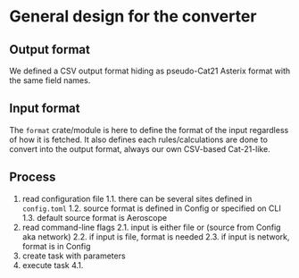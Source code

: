 
# General design for the converter

## Output format

We defined a CSV output format hiding as pseudo-Cat21 Asterix format with the same field names.

## Input format

The `format` crate/module is here to define the format of the input regardless of how it is fetched.  It also defines each rules/calculations are done to convert into the output format, always our own CSV-based Cat-21-like.

## Process

1. read configuration file
   1.1. there can be several sites defined in `config.toml`
   1.2. source format is defined in Config or specified on CLI
   1.3. default source format is Aeroscope
2. read command-line flags
   2.1. input is either file or (source from Config aka network)
   2.2. if input is file, format is needed
   2.3. if input is network, format is in Config
3. create task with parameters
4. execute task
   4.1. 


